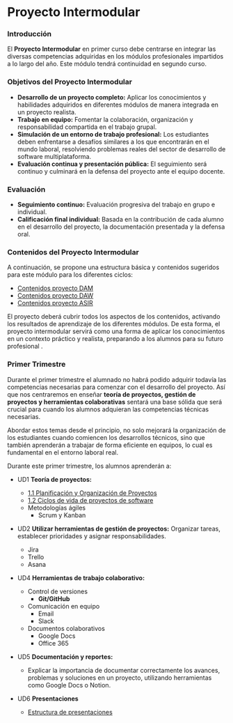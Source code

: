 
# Proyecto Intermodular

### Introducción

El **Proyecto Intermodular** en primer curso debe centrarse en integrar las diversas competencias adquiridas en los módulos profesionales impartidos a lo largo del año. Este módulo tendrá continuidad en segundo curso.

### Objetivos del Proyecto Intermodular

- **Desarrollo de un proyecto completo:** Aplicar los conocimientos y habilidades adquiridos en diferentes módulos de manera integrada en un proyecto realista.
- **Trabajo en equipo:** Fomentar la colaboración, organización y responsabilidad compartida en el trabajo grupal.
- **Simulación de un entorno de trabajo profesional:** Los estudiantes deben enfrentarse a desafíos similares a los que encontrarán en el mundo laboral, resolviendo problemas reales del sector de desarrollo de software multiplataforma.
- **Evaluación continua y presentación pública:** El seguimiento será continuo y culminará en la defensa del proyecto ante el equipo docente.

### Evaluación

- **Seguimiento continuo:** Evaluación progresiva del trabajo en grupo e individual.
- **Calificación final individual:** Basada en la contribución de cada alumno en el desarrollo del proyecto, la documentación presentada y la defensa oral.

### Contenidos del Proyecto Intermodular

A continuación, se propone una estructura básica y contenidos sugeridos para este módulo para los diferentes ciclos:

- [Contenidos proyecto DAM](contenidosDAM.md)
- [Contenidos proyecto DAW](contenidosDAW.md)
- [Contenidos proyecto ASIR](contenidosASIR.md)

El proyecto deberá cubrir todos los aspectos de los contenidos, activando los resultados de aprendizaje de los diferentes módulos. De esta forma, el proyecto intermodular servirá como una forma de aplicar los conocimientos en un contexto práctico y realista, preparando a los alumnos para su futuro profesional .

### Primer Trimestre

Durante el primer trimestre el alumnado no habrá podido adquirir todavía las competencias necesarias para comenzar con el desarrollo del proyecto. Así que nos centraremos en enseñar **teoría de proyectos, gestión de proyectos y herramientas colaborativas** sentará una base sólida que será crucial para cuando los alumnos adquieran las competencias técnicas necesarias.

Abordar estos temas desde el principio, no solo mejorará la organización de los estudiantes cuando comiencen los desarrollos técnicos, sino que también aprenderán a trabajar de forma eficiente en equipos, lo cual es fundamental en el entorno laboral real.

Durante este primer trimestre, los alumnos aprenderán a:

- UD1 **Teoría de proyectos:** 
	- [1.1 Planificación y Organización de Proyectos](UD1/proyectos.md)
	- [1.2 Ciclos de vida de proyectos de software](UD1/life_cycle_software.md)
	- Metodologías ágiles
		- Scrum y Kanban
		
- UD2 **Utilizar herramientas de gestión de proyectos:** Organizar tareas, establecer prioridades y asignar responsabilidades.	
	- Jira
	- Trello
	- Asana
	
- UD4 **Herramientas de trabajo colaborativo:** 
	- Control de versiones
		- **Git/GitHub**
	- Comunicación en equipo
		- Email
		- Slack
	- Documentos colaborativos
		- Google Docs
		- Office 365
	
- UD5 **Documentación y reportes:** 
	- Explicar la importancia de documentar correctamente los avances, problemas y soluciones en un proyecto, utilizando herramientas como Google Docs o Notion.
	
- UD6 **Presentaciones**
	- [Estructura de presentaciones](UD6/presentaciones.md)

